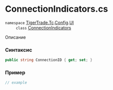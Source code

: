 
# ConnectionIndicators.cs
`namespace` [TigerTrade.Tc](../../../../../TigerTrade.Tc.md).[Config](../../../../../TigerTrade.Tc/Config.md).[UI](../../../../../TigerTrade.Tc/Config/UI.md)  
&nbsp;&nbsp;&nbsp;&nbsp;&nbsp;&nbsp;&nbsp;&nbsp;&nbsp;`class` [ConnectionIndicators](../../ConnectionIndicators.cs.md)

Описание

### Синтаксис
```csharp
public string ConnectionID { get; set; }
```
### Пример  
```csharp
// example
```
